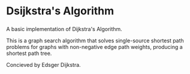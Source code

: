 # Dsijkstra's Algorithm

### 
A basic implementation of Dijkstra's Algorithm. 

This is a graph search algorithm that solves single-source shortest path problems for graphs with non-negative edge path weights, producing a shortest path tree. 

Concieved by Edsger Dijkstra.